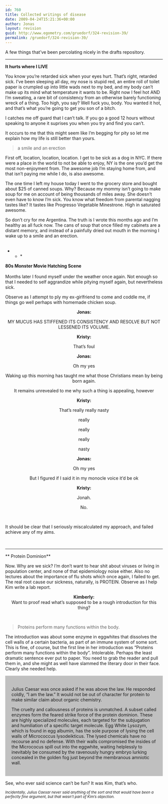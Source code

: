 ```yaml
---
id: 760
title: Collected writings of disease
date: 2009-04-24T15:21:36+00:00
author: Jonas
layout: revision
guid: http://www.egometry.com/gruedorf/324-revision-39/
permalink: /gruedorf/324-revision-39/
---
```

A few things that&#8217;ve been percolating nicely in the drafts repository.

* * *

**It hurts where I LIVE**</p> 

You know you&#8217;re retarded sick when your eyes hurt. That&#8217;s right, retarded sick. I&#8217;ve been sleeping all day, my nose is stupid red, an entire roll of toilet paper is crumpled up into little wads next to my bed, and my body can&#8217;t make up its mind what temperature it wants to be. Right now I feel hot AND I&#8217;m sweating, a rare bit of consistency from an otherwise barely functioning wreck of a thing. Too high, you say? Well fuck you, body. You wanted it hot, and that&#8217;s what you&#8217;re going to get you son of a bitch.

I catches me off guard that I can&#8217;t talk. If you go a good 12 hours without speaking to anyone it suprises you when you try and find you can&#8217;t.

It occurs to me that this might seem like I&#8217;m begging for pity so let me explain how my life is still better than yours.

> a smile and an erection

First off, location, location, location. I get to be sick as a dog in NYC. If there were a place in the world to not be able to enjoy, NY is the one you&#8217;d get the most non-enjoyment from. The awesome job I&#8217;m staying home from, and that isn&#8217;t paying me while I do, is also awesome.

The one time I left my house today I went to the grocery store and bought about $25 of canned soups. Why? Because my mommy isn&#8217;t going to make soup for me on account of being thousands of miles away. She doesn&#8217;t even have to know I&#8217;m sick. You know what freedom from parental nagging tastes like? It tastes like Progresso Vegetable Minestrone. High in saturated awesome.

So don&#8217;t cry for me Argentina. The truth is I wrote this months ago and I&#8217;m healthy as all fuck now. The cans of soup that once filled my cabinets are a distant memory, and instead of a painfully dried out mouth in the morning I wake up to a smile and an erection.  
 <!--more-->

* * * 

**80s Monster Movie Hatching Scene**  
   
Months later I found myself under the weather once again. Not enough so that I needed to self aggrandize while pitying myself again, but nevertheless sick.</p> 

Observe as I attempt to ply my ex-girlfriend to come and coddle me, if things go well perhaps with homemade chicken soup.

<p style="text-align: center;">
  <strong>Jonas: </strong>
</p>

<p style="text-align: center;">
  MY MUCUS HAS STIFFENED ITS CONSISTENCY AND RESOLVE BUT NOT LESSENED ITS VOLUME.
</p>

<p style="text-align: center;">
  <strong>Kristy: </strong>
</p>

<p style="text-align: center;">
  That&#8217;s foul
</p>

<p style="text-align: center;">
  <strong>Jonas: </strong>
</p>

<p style="text-align: center;">
  Oh my yes
</p>

<p style="text-align: center;">
  Waking up this morning has taught me what those Christians mean by being born again.
</p>

<p style="text-align: center;">
  It remains unrevealed to me why such a thing is appealing, however
</p>

<p style="text-align: center;">
  <strong>Kristy: </strong>
</p>

<p style="text-align: center;">
  That&#8217;s really really nasty
</p>

<p style="text-align: center;">
  really
</p>

<p style="text-align: center;">
  really
</p>

<p style="text-align: center;">
  really
</p>

<p style="text-align: center;">
  nasty
</p>

<p style="text-align: center;">
  <strong>Jonas: </strong>
</p>

<p style="text-align: center;">
  Oh my yes
</p>

<p style="text-align: center;">
  But I figured if I said it in my monocle voice it&#8217;d be ok
</p>

<p style="text-align: center;">
  <strong>Kristy:</strong>
</p>

<p style="text-align: center;">
  Jonah.
</p>

<p style="text-align: center;">
  No.
</p>

<p style="text-align: center;">
   
</p>

<p style="text-align: left;">
  It should be clear that I seriously miscalculated my approach, and failed achieve any of my aims.
</p>

<p style="text-align: left;">
   
</p>

* * *

** Protein Dominion**</p> 

Now. Why are we sick? I&#8217;m don&#8217;t want to hear shit about viruses or living in population center, and none of that epidemiology noise either. Also no lectures about the importance of flu shots which once again, I failed to get. The real root cause our sickness, naturally, is PROTEIN. Observe as I help Kim write a lab report.

<p style="text-align: center;">
  <strong>Kimberly: </strong><br /> Want to proof read what&#8217;s supposed to be a rough introduction for this thing?
</p>

<p style="text-align: left;">
   
</p>

> <p style="text-align: left;">
>   Proteins perform many functions within the body.
> </p>

<p style="text-align: left;">
  The introduction was about some enzyme in eggwhites that dissolves the cell walls of a certain bacteria, as part of an immune system of some sort. This is fine, of course, but the first line in her introduction was &#8220;Proteins perform many functions within the body&#8221;. Intolerable. Perhaps the least dramatic sentence ever put to paper. You need to grab the reader and pull them in, and she might as well have slammed the literary door in their face. Clearly she needed help.
</p>

<div style="padding: 20px; background-color: silver;">
  <p>
    Julius Caesar was once asked if he was above the law. He responded coldly, &#8220;I am the law.&#8221; It would not be out of character for protein to make similar claim about organic chemistry.
  </p>
  
  <p>
    The cruelty and callousness of proteins is unmatched. A subset called enzymes form the feared strike force of the protein dominion. These are highly specialized molecules, each targeted for the subjugation and humiliation of a specific target molecule. Egg White Lysozym, which is found in egg albumin, has the sole purpose of lysing the cell walls of Micrococcus lysodeikticus. The lysed chemicals have no recourse and no defense. With their walls compromised the insides of the Micrococus spill out into the eggwhite, waiting helplessly to inevitably be consumed by the ravenously hungry embryo lurking concealed in the golden fog just beyond the membranous amniotic wall.
  </p>
</div>

See, who ever said science can&#8217;t be fun? It was Kim, that&#8217;s who. 

<small><em> Incidentally, Julius Caesar never said anything of the sort and that would have been a perfectly fine argument, but that wasn&#8217;t part of Kim&#8217;s objection.</em></small>